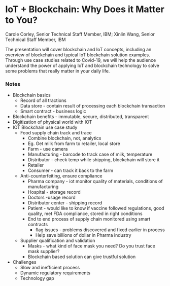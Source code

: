 # IoT + Blockchain: Why Does it Matter to You?
Carole Corley, Senior Technical Staff Member, IBM; Xinlin Wang, Senior Technical Staff Member, IBM


The presentation will cover blockchain and IoT concepts, including an overview of blockchain and typical IoT blockchain solution examples. Through use case studies related to Covid-19, we will help the audience understand the power of applying IoT and blockchain technology to solve some problems that really matter in your daily life.

### Notes

* Blockchain basics
    * Record of all tractions
    * Data store - contain result of processing each blockchain transaction
    * Smart contract - business logic
* Blockchain benefits - immutable, secure, distributed, transparent
* Digitization of physical world with IOT
* IOT Blockchain use case study
    * Food supply chain track and trace
        * Combine blockchain, not, analytics
        * Eg. Get milk from farm to retailer, local store
        * Farm - use camera
        * Manufacturing - barcode to track case of milk, temperature
        * Distributor - check temp while shipping, blockchain will store it
        * Retailer
        * Consumer - can track it back to the farm
    * Anti-counterfeiting, ensure compliance
        * Pharma company - iot monitor quality of materials, conditions of manufacturing
        * Hospital - storage record
        * Doctors -usage record
        * Distributor center - shipping record
        * Patient - would like to know if vaccine followed regulations, good quality, met FDA compliance, stored in right conditions
        * End to end process of supply chain monitored using smart contracts 
            * flag issues - problems discovered and fixed earlier in process
            * Help save billions of dollar in Pharma industry
    * Supplier qualification and validation
        * Masks - what kind of face mask you need? Do you trust face mask supplier?
        * Blockchain based solution can give trustful solution
* Challenges
    * Slow and inefficient process
    * Dynamic regulatory requirements
    * Technology gap
